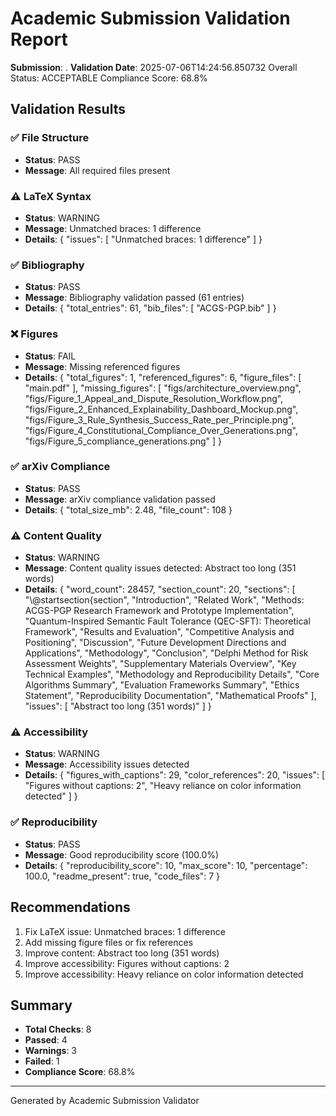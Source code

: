 # Academic Submission Validation Report

**Submission**: .
**Validation Date**: 2025-07-06T14:24:56.850732
Overall Status: ACCEPTABLE
Compliance Score: 68.8%

## Validation Results

### ✅ File Structure
- **Status**: PASS
- **Message**: All required files present

### ⚠️ LaTeX Syntax
- **Status**: WARNING
- **Message**: Unmatched braces: 1 difference
- **Details**: {
  "issues": [
    "Unmatched braces: 1 difference"
  ]
}

### ✅ Bibliography
- **Status**: PASS
- **Message**: Bibliography validation passed (61 entries)
- **Details**: {
  "total_entries": 61,
  "bib_files": [
    "ACGS-PGP.bib"
  ]
}

### ❌ Figures
- **Status**: FAIL
- **Message**: Missing referenced figures
- **Details**: {
  "total_figures": 1,
  "referenced_figures": 6,
  "figure_files": [
    "main.pdf"
  ],
  "missing_figures": [
    "figs/architecture_overview.png",
    "figs/Figure_1_Appeal_and_Dispute_Resolution_Workflow.png",
    "figs/Figure_2_Enhanced_Explainability_Dashboard_Mockup.png",
    "figs/Figure_3_Rule_Synthesis_Success_Rate_per_Principle.png",
    "figs/Figure_4_Constitutional_Compliance_Over_Generations.png",
    "figs/Figure_5_compliance_generations.png"
  ]
}

### ✅ arXiv Compliance
- **Status**: PASS
- **Message**: arXiv compliance validation passed
- **Details**: {
  "total_size_mb": 2.48,
  "file_count": 108
}

### ⚠️ Content Quality
- **Status**: WARNING
- **Message**: Content quality issues detected: Abstract too long (351 words)
- **Details**: {
  "word_count": 28457,
  "section_count": 20,
  "sections": [
    "\\@startsection{section",
    "Introduction",
    "Related Work",
    "Methods: ACGS-PGP Research Framework and Prototype Implementation",
    "Quantum-Inspired Semantic Fault Tolerance (QEC-SFT): Theoretical Framework",
    "Results and Evaluation",
    "Competitive Analysis and Positioning",
    "Discussion",
    "Future Development Directions and Applications",
    "Methodology",
    "Conclusion",
    "Delphi Method for Risk Assessment Weights",
    "Supplementary Materials Overview",
    "Key Technical Examples",
    "Methodology and Reproducibility Details",
    "Core Algorithms Summary",
    "Evaluation Frameworks Summary",
    "Ethics Statement",
    "Reproducibility Documentation",
    "Mathematical Proofs"
  ],
  "issues": [
    "Abstract too long (351 words)"
  ]
}

### ⚠️ Accessibility
- **Status**: WARNING
- **Message**: Accessibility issues detected
- **Details**: {
  "figures_with_captions": 29,
  "color_references": 20,
  "issues": [
    "Figures without captions: 2",
    "Heavy reliance on color information detected"
  ]
}

### ✅ Reproducibility
- **Status**: PASS
- **Message**: Good reproducibility score (100.0%)
- **Details**: {
  "reproducibility_score": 10,
  "max_score": 10,
  "percentage": 100.0,
  "readme_present": true,
  "code_files": 7
}

## Recommendations

1. Fix LaTeX issue: Unmatched braces: 1 difference
2. Add missing figure files or fix references
3. Improve content: Abstract too long (351 words)
4. Improve accessibility: Figures without captions: 2
5. Improve accessibility: Heavy reliance on color information detected

## Summary

- **Total Checks**: 8
- **Passed**: 4
- **Warnings**: 3
- **Failed**: 1
- **Compliance Score**: 68.8%

---
Generated by Academic Submission Validator
